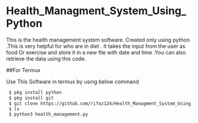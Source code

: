 # Health_Managment_System_Using_Python
This is the health management system software. Created only using python .This is very helpful for who are in diet . It takes the input from the user as food Or exercise and store it in a new file with date and time .You can also retrieve the data using this code. 

##For Termux

Use This Software in termux by using below command

```bash
 $ pkg install python
 $ pkg install git
 $ git clone https://github.com/rifaz124/Health_Managment_System_Using_Python
 $ ls
 $ python3 health_management.py
```
